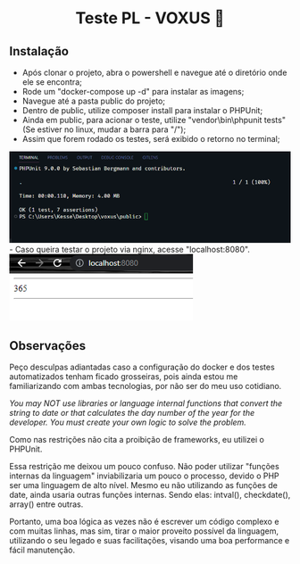 <h1 align="center">Teste PL - VOXUS 👋</h1>
<p>
</p>

## Instalação

- Após clonar o projeto, abra o powershell e navegue até o diretório onde ele se encontra;
- Rode um "docker-compose up -d" para instalar as imagens;
- Navegue até a pasta public do projeto;
- Dentro de public, utilize composer install para instalar o PHPUnit;
- Ainda em public, para acionar o teste, utilize "vendor\bin\phpunit tests" (Se estiver no linux, mudar a barra para "/");
- Assim que forem rodado os testes, será exibido o retorno no terminal;
<img src="phpunit.PNG">
- Caso queira testar o projeto via nginx, acesse "localhost:8080".
<img src="web.PNG">

## Observações

Peço desculpas adiantadas caso a configuração do docker e dos testes automatizados tenham ficado grosseiras, pois ainda estou me familiarizando com ambas tecnologias, por não ser do meu uso cotidiano.

_You may NOT use libraries or *language internal functions* that convert the string
to date or that calculates the day number of the year for the developer. You
must create your own logic to solve the problem._

Como nas restrições não cita a proibição de frameworks, eu utilizei o PHPUnit.

Essa restrição me deixou um pouco confuso. Não poder utilizar "funções internas da linguagem" inviabilizaria um pouco o processo, devido o PHP ser uma linguagem de alto nível. Mesmo eu não utilizando as funções de date, ainda usaria outras funções internas. Sendo elas: intval(), checkdate(), array() entre outras. 

Portanto, uma boa lógica as vezes não é escrever um código complexo e com muitas linhas, mas sim, tirar o maior proveito possível da linguagem, utilizando o seu legado e suas facilitações, visando uma boa performance e fácil manutenção.
